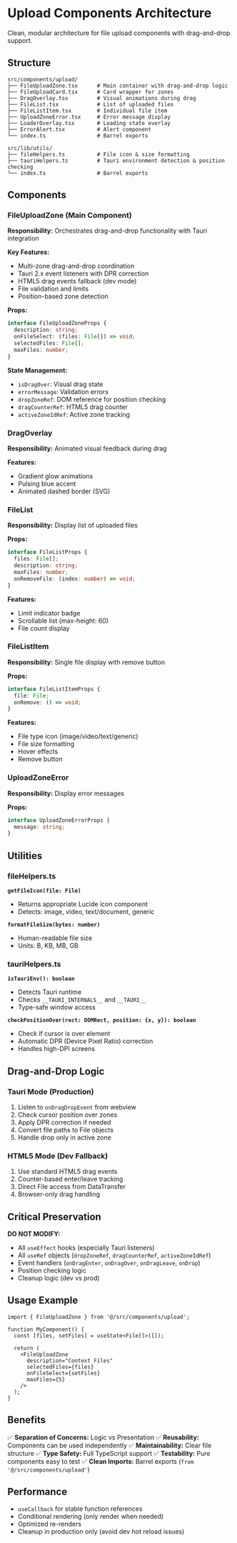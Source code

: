 # Upload Components Architecture

Clean, modular architecture for file upload components with drag-and-drop support.

## Structure

```
src/components/upload/
├── FileUploadZone.tsx      # Main container with drag-and-drop logic
├── FileUploadCard.tsx      # Card wrapper for zones
├── DragOverlay.tsx         # Visual animations during drag
├── FileList.tsx            # List of uploaded files
├── FileListItem.tsx        # Individual file item
├── UploadZoneError.tsx     # Error message display
├── LoaderOverlay.tsx       # Loading state overlay
├── ErrorAlert.tsx          # Alert component
└── index.ts                # Barrel exports

src/lib/utils/
├── fileHelpers.ts          # File icon & size formatting
├── tauriHelpers.ts         # Tauri environment detection & position checking
└── index.ts                # Barrel exports
```

## Components

### FileUploadZone (Main Component)

**Responsibility:** Orchestrates drag-and-drop functionality with Tauri integration

**Key Features:**
- Multi-zone drag-and-drop coordination
- Tauri 2.x event listeners with DPR correction
- HTML5 drag events fallback (dev mode)
- File validation and limits
- Position-based zone detection

**Props:**
```typescript
interface FileUploadZoneProps {
  description: string;
  onFileSelect: (files: File[]) => void;
  selectedFiles: File[];
  maxFiles: number;
}
```

**State Management:**
- `isDragOver`: Visual drag state
- `errorMessage`: Validation errors
- `dropZoneRef`: DOM reference for position checking
- `dragCounterRef`: HTML5 drag counter
- `activeZoneIdRef`: Active zone tracking

### DragOverlay

**Responsibility:** Animated visual feedback during drag

**Features:**
- Gradient glow animations
- Pulsing blue accent
- Animated dashed border (SVG)

### FileList

**Responsibility:** Display list of uploaded files

**Props:**
```typescript
interface FileListProps {
  files: File[];
  description: string;
  maxFiles: number;
  onRemoveFile: (index: number) => void;
}
```

**Features:**
- Limit indicator badge
- Scrollable list (max-height: 60)
- File count display

### FileListItem

**Responsibility:** Single file display with remove button

**Props:**
```typescript
interface FileListItemProps {
  file: File;
  onRemove: () => void;
}
```

**Features:**
- File type icon (image/video/text/generic)
- File size formatting
- Hover effects
- Remove button

### UploadZoneError

**Responsibility:** Display error messages

**Props:**
```typescript
interface UploadZoneErrorProps {
  message: string;
}
```

## Utilities

### fileHelpers.ts

**`getFileIcon(file: File)`**
- Returns appropriate Lucide icon component
- Detects: image, video, text/document, generic

**`formatFileSize(bytes: number)`**
- Human-readable file size
- Units: B, KB, MB, GB

### tauriHelpers.ts

**`isTauriEnv(): boolean`**
- Detects Tauri runtime
- Checks `__TAURI_INTERNALS__` and `__TAURI__`
- Type-safe window access

**`checkPositionOver(rect: DOMRect, position: {x, y}): boolean`**
- Check if cursor is over element
- Automatic DPR (Device Pixel Ratio) correction
- Handles high-DPI screens

## Drag-and-Drop Logic

### Tauri Mode (Production)
1. Listen to `onDragDropEvent` from webview
2. Check cursor position over zones
3. Apply DPR correction if needed
4. Convert file paths to File objects
5. Handle drop only in active zone

### HTML5 Mode (Dev Fallback)
1. Use standard HTML5 drag events
2. Counter-based enter/leave tracking
3. Direct File access from DataTransfer
4. Browser-only drag handling

## Critical Preservation

**DO NOT MODIFY:**
- All `useEffect` hooks (especially Tauri listeners)
- All `useRef` objects (`dropZoneRef`, `dragCounterRef`, `activeZoneIdRef`)
- Event handlers (`onDragEnter`, `onDragOver`, `onDragLeave`, `onDrop`)
- Position checking logic
- Cleanup logic (dev vs prod)

## Usage Example

```tsx
import { FileUploadZone } from '@/src/components/upload';

function MyComponent() {
  const [files, setFiles] = useState<File[]>([]);

  return (
    <FileUploadZone
      description="Context Files"
      selectedFiles={files}
      onFileSelect={setFiles}
      maxFiles={5}
    />
  );
}
```

## Benefits

✅ **Separation of Concerns:** Logic vs Presentation
✅ **Reusability:** Components can be used independently
✅ **Maintainability:** Clear file structure
✅ **Type Safety:** Full TypeScript support
✅ **Testability:** Pure components easy to test
✅ **Clean Imports:** Barrel exports (`from '@/src/components/upload'`)

## Performance

- `useCallback` for stable function references
- Conditional rendering (only render when needed)
- Optimized re-renders
- Cleanup in production only (avoid dev hot reload issues)
